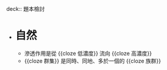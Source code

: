deck:: 題本檢討

- # 自然
	- 滲透作用是從 {{cloze 低濃度}} 流向 {{cloze 高濃度}}
	- {{cloze 群集}} 是同時、同地、多於一個的 {{cloze 族群}}